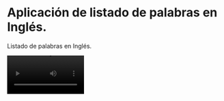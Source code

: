 # Aplicación de listado de palabras en Inglés.

Listado de palabras en Inglés.

<video src="https://res.cloudinary.com/efrencodes/video/upload/v1652735503/github.com/startup-name-generator-flutter/002days_wjkkec.mov" width="180" />


## ✨ Características

- Listado de palabras de Inglés.
- Guardado de palabras favoritas.
- Lista de palabras favoritas.

## 📫 Comó contactarme?

- ✨ [efrencodes@gmail.com](mailto:efrencodes@gmail.com)
- ✨ [www.github.com/efrencodes](https://github.com/efrencodes)
- ✨ [www.efrencodes.com](https://www.efrencodes.com/)
- ✨ [www.linkedin.com/in/efrencodes](https://www.linkedin.com/in/efrencodes/)

<br>
